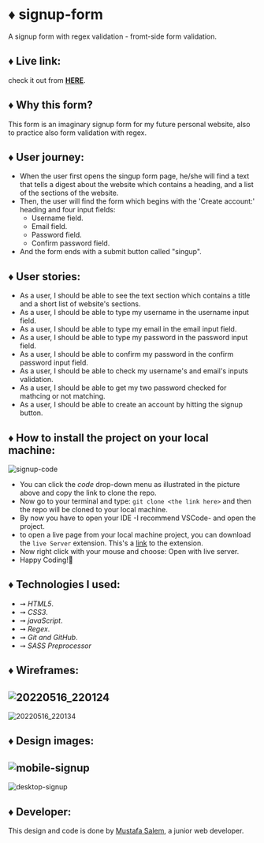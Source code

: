 # ♦ signup-form
A signup form with regex validation - fromt-side form validation.

## ♦ Live link:
check it out from **[HERE](https://moustf.github.io/signup-form/)**.

## ♦ Why this form?

This form is an imaginary signup form for my future personal website, also to practice also form validation with regex.

## ♦ User journey:
- When the user first opens the singup form page, he/she will find a text that tells a digest about the website which contains a heading, and a list of the sections of the website.
- Then, the user will find the form which begins with the 'Create account:' heading and four input fields: 
  - Username field.
  - Email field.
  - Password field.
  - Confirm password field.
- And the form ends with a submit button called "singup".

## ♦ User stories:
- As a user, I should be able to see the text section which contains a title and a short list of website's sections.
- As a user, I should be able to type my username in the username input field.
- As a user, I should be able to type my email in the email input field.
- As a user, I should be able to type my password in the password input field.
- As a user, I should be able to confirm my password in the confirm password input field.
- As a user, I should be able to check my username's and email's inputs validation.
- As a user, I should be able to get my two password checked for mathcing or not matching.
- As a user, I should be able to create an account by hitting the signup button.

## ♦ How to install the project on your local machine:

![signup-code](https://user-images.githubusercontent.com/77394697/168700008-76109be5-ec73-4a8a-943e-2fbfbb3b9cea.PNG)

- You can click the *code* drop-down menu as illustrated in the picture above and copy the link to clone the repo.
- Now go to your terminal and type: `git clone <the link here>` and then the repo will be cloned to your local machine.
- By now you have to open your IDE -I recommend VSCode- and open the project.
- to open a live page from your local machine project, you can download the `live Server` extension. This's a [link](https://marketplace.visualstudio.com/items?itemName=ritwickdey.LiveServer) to the extension.
- Now right click with your mouse and choose: Open with live server.
- Happy Coding!🤞

## ♦ Technologies I used:

- ➙ *HTML5*.
- ➙ *CSS3*.
- ➙ *javaScript*.
- ➙ *Regex*.
- ➙ *Git and GitHub*.
- ➙ *SASS Preprocessor*

## ♦ Wireframes:
![20220516_220124](https://user-images.githubusercontent.com/77394697/168700680-b70a54c0-7886-4e32-b432-1922c138b86d.jpg)
-
![20220516_220134](https://user-images.githubusercontent.com/77394697/168700638-911d103b-aeb6-4428-b963-80abf8ce2842.jpg)

## ♦ Design images:

![mobile-signup](https://user-images.githubusercontent.com/77394697/168701097-4b685384-aa2f-4cd7-85c8-a9cedbb3b4a7.svg)
-
![desktop-signup](https://user-images.githubusercontent.com/77394697/168701100-6df4e0cf-b2ad-4f33-b40a-ce2dc083640c.svg)

## ♦ Developer:

This design and code is done by [Mustafa Salem](github.com/moustf), a junior web developer.